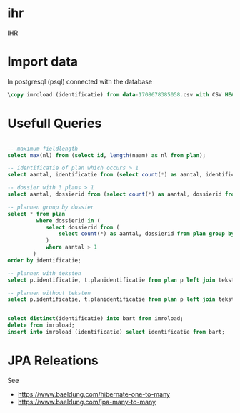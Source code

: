 # ihr

IHR

# Import data
In postgresql (psql) connected with the database
```sql
\copy imroload (identificatie) from data-1708678385058.csv with CSV HEADER;
```
# Usefull Queries

```sql

-- maximum fieldlength
select max(nl) from (select id, length(naam) as nl from plan);

-- identificatie of plan which occurs > 1
select aantal, identificatie from (select count(*) as aantal, identificatie from plan group by identificatie) where aantal > 1;

-- dossier with 3 plans > 1
select aantal, dossierid from (select count(*) as aantal, dossierid from plan group by dossierid) where aantal > 1;

-- plannen group by dossier
select * from plan 
         where dossierid in (
            select dossierid from (
                select count(*) as aantal, dossierid from plan group by dossierid
            ) 
            where aantal > 1
        ) 
order by identificatie;

-- plannen with teksten
select p.identificatie, t.planidentificatie from plan p left join tekst t on (p.identificatie=t.planidentificatie) where t.planidentificatie is not null;

-- plannen without teksten
select p.identificatie, t.planidentificatie from plan p left join tekst t on (p.identificatie=t.planidentificatie) where t.planidentificatie is null;


select distinct(identificatie) into bart from imroload;
delete from imroload;
insert into imroload (identificatie) select identificatie from bart;
```

# JPA Releations
See 
- https://www.baeldung.com/hibernate-one-to-many
- https://www.baeldung.com/jpa-many-to-many

